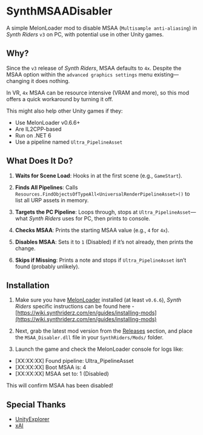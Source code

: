 # SynthMSAADisabler

A simple MelonLoader mod to disable MSAA (`Multisample anti-aliasing`) in *Synth Riders* `v3` on PC, with potential use in other Unity games.

## Why?

Since the `v3` release of *Synth Riders*, MSAA defaults to `4x`. Despite the MSAA option within the `advanced graphics settings` menu existing—changing it does nothing.

In VR, `4x` MSAA can be resource intensive (VRAM and more), so this mod offers a quick workaround by turning it off.

This might also help other Unity games if they:
- Use MelonLoader v0.6.6+
- Are IL2CPP-based
- Run on .NET 6
- Use a pipeline named `Ultra_PipelineAsset`

## What Does It Do?
1. **Waits for Scene Load**: Hooks in at the first scene (e.g., `GameStart`).
   
2. **Finds All Pipelines**: Calls `Resources.FindObjectsOfTypeAll<UniversalRenderPipelineAsset>()` to list all URP assets in memory.
   
3. **Targets the PC Pipeline**: Loops through, stops at `Ultra_PipelineAsset`—what *Synth Riders* uses for PC, then prints to console.
   
4. **Checks MSAA**: Prints the starting MSAA value (e.g., `4` for `4x`).
   
5. **Disables MSAA**: Sets it to `1` (Disabled) if it’s not already, then prints the change.
    
6. **Skips if Missing**: Prints a note and stops if `Ultra_PipelineAsset` isn’t found (probably unlikely).

## Installation

1. Make sure you have [MelonLoader](https://melonwiki.xyz/) installed (at least `v0.6.6`), *Synth Riders* specific instructions can be found here - [https://wiki.synthriderz.com/en/guides/installing-mods](https://wiki.synthriderz.com/en/guides/installing-mods)

2. Next, grab the latest mod version from the [Releases](https://github.com/kirtide/SynthMSAADisabler/releases) section, and place the `MSAA_Disabler.dll` file in your `SynthRiders/Mods/` folder.

3. Launch the game and check the MelonLoader console for logs like:

- [XX:XX:XX] Found pipeline: Ultra_PipelineAsset
- [XX:XX:XX] Boot MSAA is: 4
- [XX:XX:XX] MSAA set to: 1 (Disabled)

This will confirm MSAA has been disabled!

## Special Thanks

- [UnityExplorer](https://github.com/sinai-dev/UnityExplorer)
- [xAI](https://x.ai/)
